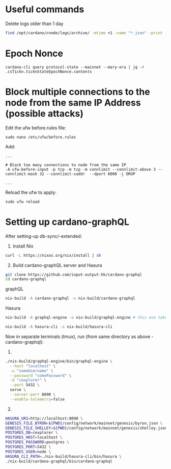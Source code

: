 # Useful commands

Delete logs older than 1 day
```bash
find /opt/cardano/cnode/logs/archive/ -mtime +1 -name "*.json" -print -exec /bin/rm {} \;
```

# Epoch Nonce
```
cardano-cli query protocol-state --mainnet --mary-era | jq -r .csTickn.ticknStateEpochNonce.contents
```

# Block multiple connections to the node from the same IP Address (possible attacks)
Edit the ufw before.rules file:
```
sudo nano /etc/ufw/before.rules
```
Add:
```
...

# Block too many connections to node from the same IP
-A ufw-before-input -p tcp -m tcp -m connlimit --connlimit-above 3 --connlimit-mask 32 --connlimit-saddr  --dport 6000 -j DROP

...
```
Reload the ufw to apply:
```
sudo ufw reload
```

# Setting up cardano-graphQL

After setting-up db-sync/-extended:

1) Install Nix
```bash
curl -L https://nixos.org/nix/install | sh
```

2) Build cardano-graphQL server and Hasura
```bash
git clone https://github.com/input-output-hk/cardano-graphql
cd cardano-graphql
```

graphQL
```bash
nix-build -A cardano-graphql -o nix-build/cardano-graphql
```

Hasura
```bash
nix-build -A graphql-engine -o nix-build/graphql-engine # this one takes many hours

nix-build -A hasura-cli -o nix-build/hasura-cli
```

Now in separate terminals (tmux), run (from same directory as above - cardano-graphql):

1)
```bash
./nix-build/graphql-engine/bin/graphql-engine \
  --host "localhost" \
  -u "someUsername" \
  --password "somePassword" \
  -d "cexplorer" \
  --port 5432 \
  serve \
  --server-port 8090 \
  --enable-telemetry=false
```

2)
```bash
HASURA_URI=http://localhost:8090 \
GENESIS_FILE_BYRON=${PWD}/config/network/mainnet/genesis/byron.json \
GENESIS_FILE_SHELLEY=${PWD}/config/network/mainnet/genesis/shelley.json \
POSTGRES_DB=cexplorer \
POSTGRES_HOST=localhost \
POSTGRES_PASSWORD=postgres \
POSTGRES_PORT=5432 \
POSTGRES_USER=node \
HASURA_CLI_PATH=./nix-build/hasura-cli/bin/hasura \
./nix-build/cardano-graphql/bin/cardano-graphql
```
